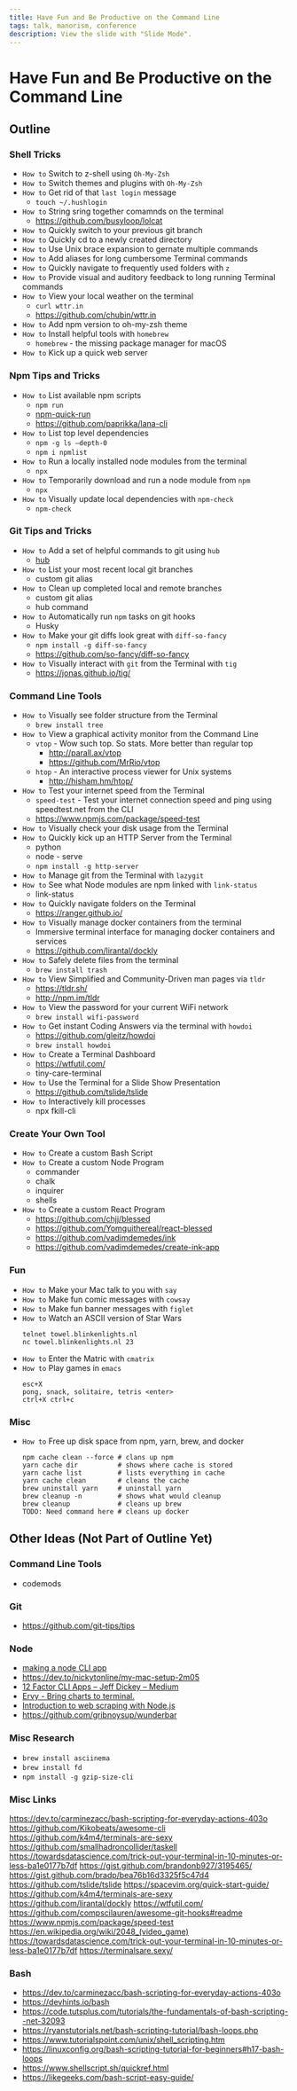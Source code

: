 ```yaml
---
title: Have Fun and Be Productive on the Command Line
tags: talk, manorism, conference
description: View the slide with "Slide Mode".
---
```


# Have Fun and Be Productive on the Command Line

## Outline

### Shell Tricks

-   `How to` Switch to z-shell using `Oh-My-Zsh`
-   `How to` Switch themes and plugins with `Oh-My-Zsh`
-   `How to` Get rid of that `last login` message
    -   `touch ~/.hushlogin`
-   `How to` String sring together comamnds on the terminal
    -   https://github.com/busyloop/lolcat
-   `How to` Quickly switch to your previous git branch
-   `How to` Quickly cd to a newly created directory
-   `How to` Use Unix brace expansion to gernate multiple commands
-   `How to` Add aliases for long cumbersome Terminal commands
-   `How to` Quickly navigate to frequently used folders with `z`
-   `How to` Provide visual and auditory feedback to long running Terminal commands
-   `How to` View your local weather on the terminal
    -   `curl wttr.in`
    -   https://github.com/chubin/wttr.in
-   `How to` Add npm version to oh-my-zsh theme
-   `How to` Install helpful tools with `homebrew`
    -   `homebrew` - the missing package manager for macOS
-   `How to` Kick up a quick web server

### Npm Tips and Tricks

-   `How to` List available npm scripts
    -   `npm run`
    -   [npm-quick-run](https://www.npmjs.com/package/npm-quick-run)
    -   https://github.com/paprikka/lana-cli
-   `How to` List top level dependencies
    -   `npm -g ls —depth-0`
    -   `npm i npmlist`
-   `How to` Run a locally installed node modules from the terminal
    -   `npx`
-   `How to` Temporarily download and run a node module from `npm`
    -   `npx`
-   `How to` Visually update local dependencies with `npm-check`
    -   `npm-check`

### Git Tips and Tricks

-   `How to` Add a set of helpful commands to git using `hub`
    -   [hub](https://twitter.com/elijahmanor/status/747499860123914240)
-   `How to` List your most recent local git branches
    -   custom git alias
-   `How to` Clean up completed local and remote branches
    -   custom git alias
    -   hub command
-   `How to` Automatically run `npm` tasks on git hooks
    -   Husky
-   `How to` Make your git diffs look great with `diff-so-fancy`
    -   `npm install -g diff-so-fancy`
    -   https://github.com/so-fancy/diff-so-fancy
-   `How to` Visually interact with `git` from the Terminal with `tig`
    -   https://jonas.github.io/tig/

### Command Line Tools

-   `How to` Visually see folder structure from the Terminal
    -   `brew install tree`
-   `How to` View a graphical activity monitor from the Command Line
    -   `vtop` - Wow such top. So stats. More better than regular top
        -   http://parall.ax/vtop
        -   https://github.com/MrRio/vtop
    -   `htop` - An interactive process viewer for Unix systems
        -   http://hisham.hm/htop/
-   `How to` Test your internet speed from the Terminal
    -   `speed-test` - Test your internet connection speed and ping using speedtest.net from the CLI
    -   https://www.npmjs.com/package/speed-test
-   `How to` Visually check your disk usage from the Terminal
-   `How to` Quickly kick up an HTTP Server from the Terminal
    -   python
    -   node - serve
    -   `npm install -g http-server`
-   `How to` Manage git from the Terminal with `lazygit`
-   `How to` See what Node modules are npm linked with `link-status`
    -   link-status
-   `How to` Quickly navigate folders on the Terminal
    -   https://ranger.github.io/
-   `How to` Visually manage docker containers from the terminal
    -   Immersive terminal interface for managing docker containers and services
    -   https://github.com/lirantal/dockly
-   `How to` Safely delete files from the terminal
    -   `brew install trash`
-   `How to` View Simplified and Community-Driven man pages via `tldr`
    -   https://tldr.sh/
    -   http://npm.im/tldr
-   `How to` View the password for your current WiFi network
    -   `brew install wifi-password`
-   `How to` Get instant Coding Answers via the terminal with `howdoi`
    -   https://github.com/gleitz/howdoi
    -   `brew install howdoi`
-   `How to` Create a Terminal Dashboard
    -   https://wtfutil.com/
    -   tiny-care-terminal
-   `How to` Use the Terminal for a Slide Show Presentation
    -   https://github.com/tslide/tslide
-   `How to` Interactively kill processes
    -   npx fkill-cli

### Create Your Own Tool

-   `How to` Create a custom Bash Script
-   `How to` Create a custom Node Program
    -   commander
    -   chalk
    -   inquirer
    -   shells
-   `How to` Create a custom React Program
    -   https://github.com/chjj/blessed
    -   https://github.com/Yomguithereal/react-blessed
    -   https://github.com/vadimdemedes/ink
    -   https://github.com/vadimdemedes/create-ink-app

### Fun

-   `How to` Make your Mac talk to you with `say`
-   `How to` Make fun comic messages with `cowsay`
-   `How to` Make fun banner messages with `figlet`
-   `How to` Watch an ASCII version of Star Wars
    ```
    telnet towel.blinkenlights.nl
    nc towel.blinkenlights.nl 23
    ```
-   `How to` Enter the Matric with `cmatrix`
-   `How to` Play games in `emacs`
    ```
    esc+X
    pong, snack, solitaire, tetris <enter>
    ctrl+X ctrl+c
    ```

### Misc

-   `How to` Free up disk space from npm, yarn, brew, and docker
    ```
    npm cache clean --force # clans up npm
    yarn cache dir          # shows where cache is stored
    yarn cache list         # lists everything in cache
    yarn cache clean        # cleans the cache
    brew uninstall yarn     # uninstall yarn
    brew cleanup -n         # shows what would cleanup
    brew cleanup            # cleans up brew
    TODO: Need command here # cleans up docker
    ```

## Other Ideas (Not Part of Outline Yet)

### Command Line Tools

-   codemods

### Git

-   https://github.com/git-tips/tips

### Node

-   [making a node CLI app](https://www.sitepoint.com/javascript-command-line-interface-cli-node-js/)
-   https://dev.to/nickytonline/my-mac-setup-2m05
-   [12 Factor CLI Apps – Jeff Dickey – Medium](https://medium.com/@jdxcode/12-factor-cli-apps-dd3c227a0e46)
-   [Ervy - Bring charts to terminal.](https://www.chunqiuyiyu.com/ervy/#started)
-   [Introduction to web scraping with Node.js](https://dev.to/aurelkurtula/introduction-to-web-scraping-with-nodejs-9h2)
-   https://github.com/gribnoysup/wunderbar

### Misc Research

-   `brew install asciinema`
-   `brew install fd`
-   `npm install -g gzip-size-cli`

### Misc Links

https://dev.to/carminezacc/bash-scripting-for-everyday-actions-403o
https://github.com/Kikobeats/awesome-cli
https://github.com/k4m4/terminals-are-sexy
https://github.com/smallhadroncollider/taskell
https://towardsdatascience.com/trick-out-your-terminal-in-10-minutes-or-less-ba1e0177b7df
https://gist.github.com/brandonb927/3195465/
https://gist.github.com/bradp/bea76b16d3325f5c47d4
https://github.com/tslide/tslide
https://spacevim.org/quick-start-guide/
https://github.com/k4m4/terminals-are-sexy
https://github.com/lirantal/dockly
https://wtfutil.com/
https://github.com/compscilauren/awesome-git-hooks#readme
https://www.npmjs.com/package/speed-test
https://en.wikipedia.org/wiki/2048_(video_game)
https://towardsdatascience.com/trick-out-your-terminal-in-10-minutes-or-less-ba1e0177b7df
https://terminalsare.sexy/

### Bash

-   https://dev.to/carminezacc/bash-scripting-for-everyday-actions-403o
-   https://devhints.io/bash
-   https://code.tutsplus.com/tutorials/the-fundamentals-of-bash-scripting--net-32093
-   https://ryanstutorials.net/bash-scripting-tutorial/bash-loops.php
-   https://www.tutorialspoint.com/unix/shell_scripting.htm
-   https://linuxconfig.org/bash-scripting-tutorial-for-beginners#h17-bash-loops
-   https://www.shellscript.sh/quickref.html
-   https://likegeeks.com/bash-script-easy-guide/
